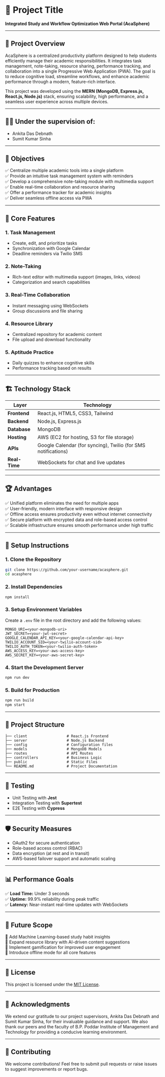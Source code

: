 
# 📌 **Project Title**  
**Integrated Study and Workflow Optimization Web Portal (AcaSphere)**  

---

## 🌟 **Project Overview**  
AcaSphere is a centralized productivity platform designed to help students efficiently manage their academic responsibilities. It integrates task management, note-taking, resource sharing, performance tracking, and collaboration into a single Progressive Web Application (PWA). The goal is to reduce cognitive load, streamline workflows, and enhance academic performance through a modern, feature-rich interface.  

This project was developed using the **MERN (MongoDB, Express.js, React.js, Node.js)** stack, ensuring scalability, high performance, and a seamless user experience across multiple devices.  

---

## 🧑‍💻 **Under the supervision of:**  
- Ankita Das Debnath  
- Sumit Kumar Sinha  

---

## 🎯 **Objectives**  
✅ Centralize multiple academic tools into a single platform  
✅ Provide an intuitive task management system with reminders  
✅ Develop a comprehensive note-taking module with multimedia support  
✅ Enable real-time collaboration and resource sharing  
✅ Offer a performance tracker for academic insights  
✅ Deliver seamless offline access via PWA  

---

## 🚀 **Core Features**  
### 1. **Task Management**  
- Create, edit, and prioritize tasks  
- Synchronization with Google Calendar  
- Deadline reminders via Twilio SMS  

### 2. **Note-Taking**  
- Rich-text editor with multimedia support (images, links, videos)  
- Categorization and search capabilities  

### 3. **Real-Time Collaboration**  
- Instant messaging using WebSockets  
- Group discussions and file sharing  

### 4. **Resource Library**  
- Centralized repository for academic content  
- File upload and download functionality  

### 5. **Aptitude Practice**  
- Daily quizzes to enhance cognitive skills  
- Performance tracking based on results  

---

## 🏗️ **Technology Stack**  
| Layer | Technology |
|-------|------------|
| **Frontend** | React.js, HTML5, CSS3, Tailwind |
| **Backend** | Node.js, Express.js |
| **Database** | MongoDB |
| **Hosting** | AWS (EC2 for hosting, S3 for file storage) |
| **APIs** | Google Calendar (for syncing), Twilio (for SMS notifications) |
| **Real-Time** | WebSockets for chat and live updates |

---

## 🏆 **Advantages**  
✅ Unified platform eliminates the need for multiple apps  
✅ User-friendly, modern interface with responsive design  
✅ Offline access ensures productivity even without internet connectivity  
✅ Secure platform with encrypted data and role-based access control  
✅ Scalable infrastructure ensures smooth performance under high traffic  

---

## 🔧 **Setup Instructions**  
### **1. Clone the Repository**
```bash
git clone https://github.com/your-username/acasphere.git
cd acasphere
```

### **2. Install Dependencies**  
```bash
npm install
```

### **3. Setup Environment Variables**  
Create a `.env` file in the root directory and add the following values:
```plaintext
MONGO_URI=<your-mongodb-uri>
JWT_SECRET=<your-jwt-secret>
GOOGLE_CALENDAR_API_KEY=<your-google-calendar-api-key>
TWILIO_ACCOUNT_SID=<your-twilio-account-sid>
TWILIO_AUTH_TOKEN=<your-twilio-auth-token>
AWS_ACCESS_KEY=<your-aws-access-key>
AWS_SECRET_KEY=<your-aws-secret-key>
```

### **4. Start the Development Server**  
```bash
npm run dev
```

### **5. Build for Production**  
```bash
npm run build
npm start
```

---

## 📁 **Project Structure**  
```
├── client                  # React.js Frontend  
├── server                  # Node.js Backend  
├── config                  # Configuration files  
├── models                  # MongoDB Models  
├── routes                  # API Routes  
├── controllers             # Business Logic  
├── public                  # Static Files  
└── README.md               # Project Documentation  
```

---

## 🧪 **Testing**  
- Unit Testing with **Jest**  
- Integration Testing with **Supertest**  
- E2E Testing with **Cypress**  

---

## 🛡️ **Security Measures**  
- OAuth2 for secure authentication  
- Role-based access control (RBAC)  
- Data encryption (at rest and in transit)  
- AWS-based failover support and automatic scaling  

---

## 📊 **Performance Goals**  
✅ **Load Time:** Under 3 seconds  
✅ **Uptime:** 99.9% reliability during peak traffic  
✅ **Latency:** Near-instant real-time updates with WebSockets  

---

## 🚦 **Future Scope**  
🔹 Add Machine Learning-based study habit insights  
🔹 Expand resource library with AI-driven content suggestions  
🔹 Implement gamification for improved user engagement  
🔹 Introduce offline mode for all core features  

---

## 🏅 **License**  
This project is licensed under the [MIT License](LICENSE).  

---

## 🤝 **Acknowledgments**  
We extend our gratitude to our project supervisors, Ankita Das Debnath and Sumit Kumar Sinha, for their invaluable guidance and support. We also thank our peers and the faculty of B.P. Poddar Institute of Management and Technology for providing a conducive learning environment.  

---

## 📢 **Contributing**  
We welcome contributions! Feel free to submit pull requests or raise issues to suggest improvements or report bugs.  
